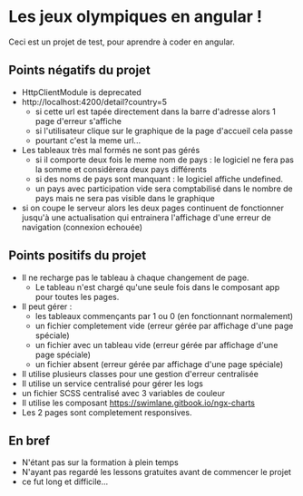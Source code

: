 # Les jeux olympiques en angular !

Ceci est un projet de test, pour aprendre à coder en angular.

## Points négatifs du projet 
 - HttpClientModule is deprecated
 - http://localhost:4200/detail?country=5 
    - si cette url est tapée directement dans la barre d'adresse alors 1 page d'erreur s'affiche
    - si l'utilisateur clique sur le graphique de la page d'accueil cela passe
    - pourtant c'est la meme url...
 - Les tableaux très mal formés ne sont pas gérés
    - si il comporte deux fois le meme nom de pays : le logiciel ne fera pas la somme et considèrera deux pays différents
    - si des noms de pays sont manquant : le logiciel affiche undefined.
    - un pays avec participation vide sera comptabilisé dans le nombre de pays mais ne sera pas visible dans le graphique
 - si on coupe le serveur alors les deux pages continuent de fonctionner jusqu'à une actualisation qui entrainera l'affichage d'une erreur de navigation (connexion echouée) 
 
## Points positifs du projet
 - Il ne recharge pas le tableau à chaque changement de page.
    - Le tableau n'est chargé qu'une seule fois dans le composant app pour toutes les pages.
 - Il peut gérer :
    - les tableaux commençants par 1 ou 0 (en fonctionnant normalement)
    - un fichier completement vide (erreur gérée par affichage d'une page spéciale)
    - un fichier avec un tableau vide (erreur gérée par affichage d'une page spéciale)
    - un fichier absent (erreur gérée par affichage d'une page spéciale)
 - Il utilise plusieurs classes pour une gestion d'erreur centralisée
 - Il utilise un service centralisé pour gérer les logs
 - un fichier SCSS centralisé avec 3 variables de couleur
 - Il utilise les composant https://swimlane.gitbook.io/ngx-charts
 - Les 2 pages sont completement responsives.

## En bref
 - N'étant pas sur la formation à plein temps 
 - N'ayant pas regardé les lessons gratuites avant de commencer le projet
 - ce fut long et difficile...





